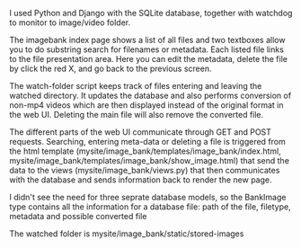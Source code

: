 I used Python and Django with the SQLite database, together with watchdog to monitor to image/video folder.

The imagebank index page shows a list of all files and two textboxes allow you to do substring search for filenames or metadata. Each listed file links to the file presentation area. Here you can edit the metadata, delete the file by click the red X, and go back to the previous screen.

The watch-folder script keeps track of files entering and leaving the watched directory. It updates the database and also performs conversion of non-mp4 videos which are then displayed instead of the original format in the web UI. Deleting the main file will also remove the converted file.

The different parts of the web UI communicate through GET and POST requests. Searching, entering meta-data or deleting a file is triggered from the html template (mysite/image_bank/templates/image_bank/index.html, mysite/image_bank/templates/image_bank/show_image.html) that send the data to the views (mysite/image_bank/views.py) that then communicates with the database and sends information back to render the new page.

I didn't see the need for three seprate database models, so the BankImage type contains all the information for a database file: path of the file, filetype, metadata and possible converted file

The watched folder is mysite/image_bank/static/stored-images
